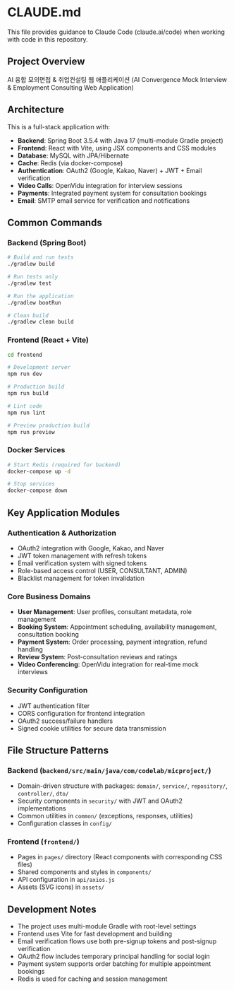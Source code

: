 # CLAUDE.md

This file provides guidance to Claude Code (claude.ai/code) when working with code in this repository.

## Project Overview
AI 융합 모의면접 & 취업컨설팅 웹 애플리케이션 (AI Convergence Mock Interview & Employment Consulting Web Application)

## Architecture
This is a full-stack application with:
- **Backend**: Spring Boot 3.5.4 with Java 17 (multi-module Gradle project)
- **Frontend**: React with Vite, using JSX components and CSS modules
- **Database**: MySQL with JPA/Hibernate
- **Cache**: Redis (via docker-compose)
- **Authentication**: OAuth2 (Google, Kakao, Naver) + JWT + Email verification
- **Video Calls**: OpenVidu integration for interview sessions
- **Payments**: Integrated payment system for consultation bookings
- **Email**: SMTP email service for verification and notifications

## Common Commands

### Backend (Spring Boot)
```bash
# Build and run tests
./gradlew build

# Run tests only
./gradlew test

# Run the application
./gradlew bootRun

# Clean build
./gradlew clean build
```

### Frontend (React + Vite)
```bash
cd frontend

# Development server
npm run dev

# Production build
npm run build

# Lint code
npm run lint

# Preview production build
npm run preview
```

### Docker Services
```bash
# Start Redis (required for backend)
docker-compose up -d

# Stop services
docker-compose down
```

## Key Application Modules

### Authentication & Authorization
- OAuth2 integration with Google, Kakao, and Naver
- JWT token management with refresh tokens
- Email verification system with signed tokens
- Role-based access control (USER, CONSULTANT, ADMIN)
- Blacklist management for token invalidation

### Core Business Domains
- **User Management**: User profiles, consultant metadata, role management
- **Booking System**: Appointment scheduling, availability management, consultation booking
- **Payment System**: Order processing, payment integration, refund handling
- **Review System**: Post-consultation reviews and ratings
- **Video Conferencing**: OpenVidu integration for real-time mock interviews

### Security Configuration
- JWT authentication filter
- CORS configuration for frontend integration
- OAuth2 success/failure handlers
- Signed cookie utilities for secure data transmission

## File Structure Patterns

### Backend (`backend/src/main/java/com/codelab/micproject/`)
- Domain-driven structure with packages: `domain/`, `service/`, `repository/`, `controller/`, `dto/`
- Security components in `security/` with JWT and OAuth2 implementations
- Common utilities in `common/` (exceptions, responses, utilities)
- Configuration classes in `config/`

### Frontend (`frontend/`)
- Pages in `pages/` directory (React components with corresponding CSS files)
- Shared components and styles in `components/`
- API configuration in `api/axios.js`
- Assets (SVG icons) in `assets/`

## Development Notes
- The project uses multi-module Gradle with root-level settings
- Frontend uses Vite for fast development and building
- Email verification flows use both pre-signup tokens and post-signup verification
- OAuth2 flow includes temporary principal handling for social login
- Payment system supports order batching for multiple appointment bookings
- Redis is used for caching and session management
